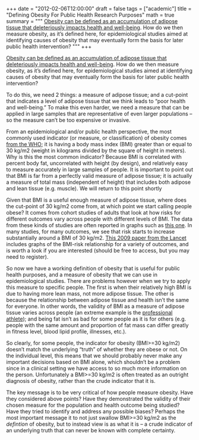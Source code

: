 +++
date = "2012-02-06T12:00:00"
draft = false
tags = ["academic"]
title = "Defining Obesity For Public Health Research Purposes"
math = true
summary = """
[Obesity can be defined as an accumulation of adipose tissue that deleteriously impacts health and well-being](http://www.who.int/mediacentre/factsheets/fs311/en/). How do we then measure obesity, as it’s defined here, for epidemiological studies aimed at identifying causes of obesity that may eventually form the basis for later public health intervention?
"""
+++


[Obesity can be defined as an accumulation of adipose tissue that deleteriously impacts health and well-being](http://www.who.int/mediacentre/factsheets/fs311/en/). How do we then measure obesity, as it’s defined here, for epidemiological studies aimed at identifying causes of obesity that may eventually form the basis for later public health intervention?

To do this, we need 2 things: a measure of adipose tissue; and a cut-point that indicates a level of adipose tissue that we think leads to “poor health and well-being.” To make this even harder, we need a measure that can be applied in large samples that are representative of even larger populations – so the measure can’t be too expensive or invasive.

From an epidemiological and/or public health perspective, the most commonly used indicator (or measure, or classification) of obesity comes [from the WHO](http://whqlibdoc.who.int/trs/WHO_TRS_894.pdf); it is having a body mass index (BMI) greater than or equal to 30 kg/m2  (weight in kilograms divided by the square of height in meters). Why is this the most common indicator? Because BMI is correlated with percent body fat, uncorrelated with height (by design), and relatively easy to measure accurately in large samples of people. It is important to point out that BMI is far from a perfectly valid measure of adipose tissue; it is actually a measure of total mass (independent of height) that includes both adipose and lean tissue (e.g. muscle). We will return to this point shortly

Given that BMI is a useful enough measure of adipose tissue, where does the cut-point of 30 kg/m2 come from, at which point we start calling people obese? It comes from cohort studies of adults that  look at how risks for different outcomes vary across people with different levels of BMI. The data from these kinds of studies are often reported in graphs such as [this one](http://ebm.bmj.com/content/14/5/152/F1.large.jpg). In many studies, for many outcomes, we see that risk starts to increase substantially around a BMI of 30 kg/m2.  [This 2009 paper from the Lancet](http://www.thelancet.com/journals/lancet/article/PIIS0140-6736(09)60318-4/fulltext?_eventId=logout) includes graphs of the BMI-risk relationship for a variety of outcomes, and is worth a look if you are interested (should be free to access, but you may need to register).

So now we have a working definition of obesity that is useful for public health purposes, and a measure of obesity that we can use in epidemiological studies. There are problems however when we try to apply this measure to specific people. The first is when their relatively high BMI is due to having more lean mass, not more adipose tissue. The other is because the relationship between adipose tissue and health isn’t the same for everyone. In other words, the validity of BMI as a measure of adipose tissue varies across people (an extreme example is the [professional athlete](http://jama.ama-assn.org/content/293/9/1061.2.full?sid=da9d70e4-c820-47e8-8851-ca962ce0c19d)); and being fat isn’t as bad for some people as it is for others (e.g. people with the same amount and proportion of fat mass can differ greatly in fitness level, blood lipid profile, illnesses, etc.).

So clearly, for some people, the indicator for obesity (BMI>=30 kg/m2) doesn’t match the underlying “truth” of whether they are obese or not. On the individual level, this means that we should probably never make any important decisions based on BMI alone, which shouldn’t be a problem since in a clinical setting we have access to so much more information on the person. Unfortunately a BMI>=30 kg/m2 is often treated as an outright diagnosis of obesity, rather than the crude indicator that it is.

The key message is to be very critical of how people measure obesity. Have they considered above points? Have they demonstrated the validity of their chosen measure for the population and health outcome being studied? Have they tried to identify and address any possible biases? Perhaps the most important message it to not just swallow BMI>=30 kg/m2 as the *defintion* of obesity, but to instead view is as what it is – a crude indicator of an underlying truth that can never be known with complete certainty.